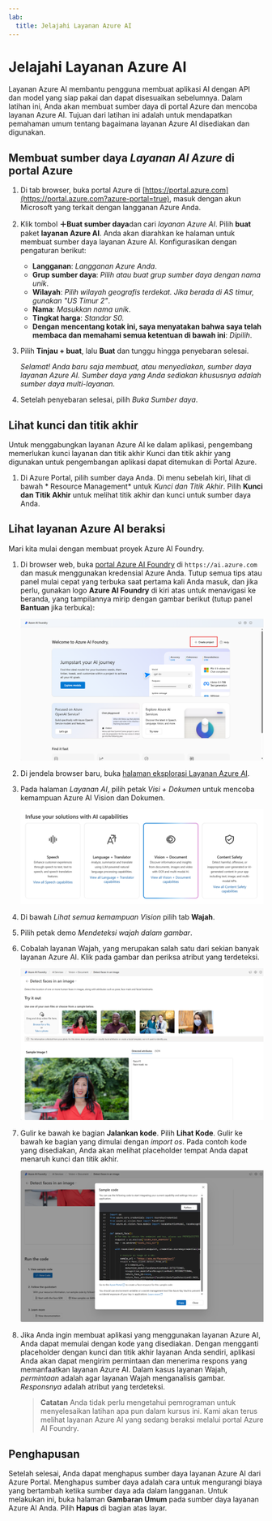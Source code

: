 ```yaml
---
lab:
  title: Jelajahi Layanan Azure AI
---
```


# Jelajahi Layanan Azure AI

Layanan Azure AI membantu pengguna membuat aplikasi AI dengan API dan model yang siap pakai dan dapat disesuaikan sebelumnya. Dalam latihan ini, Anda akan membuat sumber daya di portal Azure dan mencoba layanan Azure AI. Tujuan dari latihan ini adalah untuk mendapatkan pemahaman umum tentang bagaimana layanan Azure AI disediakan dan digunakan.

## Membuat sumber daya *Layanan AI Azure* di portal Azure

1. Di tab browser, buka portal Azure di [https://portal.azure.com](https://portal.azure.com?azure-portal=true), masuk dengan akun Microsoft yang terkait dengan langganan Azure Anda.

1. Klik tombol **＋Buat sumber daya**dan cari *layanan Azure AI*. Pilih **buat** paket **layanan Azure AI**. Anda akan diarahkan ke halaman untuk membuat sumber daya layanan Azure AI. Konfigurasikan dengan pengaturan berikut:
    - **Langganan**: *Langganan Azure Anda*.
    - **Grup sumber daya**: *Pilih atau buat grup sumber daya dengan nama unik*.
    - **Wilayah**: *Pilih wilayah geografis terdekat. Jika berada di AS timur, gunakan "US Timur 2"*.
    - **Nama**: *Masukkan nama unik*.
    - **Tingkat harga**: *Standar S0.*
    - **Dengan mencentang kotak ini, saya menyatakan bahwa saya telah membaca dan memahami semua ketentuan di bawah ini**: *Dipilih*.

1. Pilih **Tinjau + buat**, lalu **Buat** dan tunggu hingga penyebaran selesai.

    *Selamat! Anda baru saja membuat, atau menyediakan, sumber daya layanan Azure AI. Sumber daya yang Anda sediakan khususnya adalah sumber daya multi-layanan.*

1. Setelah penyebaran selesai, pilih *Buka Sumber daya*. 

## Lihat kunci dan titik akhir

Untuk menggabungkan layanan Azure AI ke dalam aplikasi, pengembang memerlukan kunci layanan dan titik akhir Kunci dan titik akhir yang digunakan untuk pengembangan aplikasi dapat ditemukan di Portal Azure. 

1. Di Azure Portal, pilih sumber daya Anda. Di menu sebelah kiri, lihat di bawah * Resource Management* untuk *Kunci dan Titik Akhir*. Pilih **Kunci dan Titik Akhir** untuk melihat titik akhir dan kunci untuk sumber daya Anda. 

## Lihat layanan Azure AI beraksi

Mari kita mulai dengan membuat proyek Azure AI Foundry.

1. Di browser web, buka [portal Azure AI Foundry](https://ai.azure.com) di `https://ai.azure.com` dan masuk menggunakan kredensial Azure Anda. Tutup semua tips atau panel mulai cepat yang terbuka saat pertama kali Anda masuk, dan jika perlu, gunakan logo **Azure AI Foundry** di kiri atas untuk menavigasi ke beranda, yang tampilannya mirip dengan gambar berikut (tutup panel **Bantuan** jika terbuka):

    ![Tnagkapan layar beranda Azure AI Foundry dengan agen terpilih.](./media/azure-ai-foundry-home-page.png)
 
1. Di jendela browser baru, buka [halaman eksplorasi Layanan Azure AI](https://ai.azure.com/explore/aiservices).

1. Pada halaman *Layanan AI*, pilih petak *Visi + Dokumen* untuk mencoba kemampuan Azure AI Vision dan Dokumen.

    ![Cuplikan layar petak Visi dan Dokumen dipilih di halaman Layanan AI.](./media/vision-document-tile.png)

1. Di bawah *Lihat semua kemampuan Vision* pilih tab **Wajah**. 

1. Pilih petak demo *Mendeteksi wajah dalam gambar*. 

1. Cobalah layanan Wajah, yang merupakan salah satu dari sekian banyak layanan Azure AI. Klik pada gambar dan periksa atribut yang terdeteksi. 

    ![Cuplikan layar dari demo pendeteksian wajah di portal Azure AI Foundry.](./media/detect-faces-demo.png)

1. Gulir ke bawah ke bagian **Jalankan kode**. Pilih **Lihat Kode**. Gulir ke bawah ke bagian yang dimulai dengan *import os*. Pada contoh kode yang disediakan, Anda akan melihat placeholder tempat Anda dapat menaruh kunci dan titik akhir.

    ![Cuplikai layar dari layar lihat kode dengan tampilan placeholder kode untuk kunci dan titik akhir.](./media/view-code-example.png) 

1. Jika Anda ingin membuat aplikasi yang menggunakan layanan Azure AI, Anda dapat memulai dengan kode yang disediakan. Dengan mengganti placeholder dengan kunci dan titik akhir layanan Anda sendiri, aplikasi Anda akan dapat mengirim permintaan dan menerima respons yang memanfaatkan layanan Azure AI. Dalam kasus layanan Wajah, *permintaan* adalah agar layanan Wajah menganalisis gambar. *Responsnya* adalah atribut yang terdeteksi. 

    >**Catatan** Anda tidak perlu mengetahui pemrograman untuk menyelesaikan latihan apa pun dalam kursus ini. Kami akan terus melihat layanan Azure AI yang sedang beraksi melalui portal Azure AI Foundry.  
 
## Penghapusan 

Setelah selesai, Anda dapat menghapus sumber daya layanan Azure AI dari Azure Portal. Menghapus sumber daya adalah cara untuk mengurangi biaya yang bertambah ketika sumber daya ada dalam langganan. Untuk melakukan ini, buka halaman **Gambaran Umum** pada sumber daya layanan Azure AI Anda. Pilih **Hapus** di bagian atas layar.

